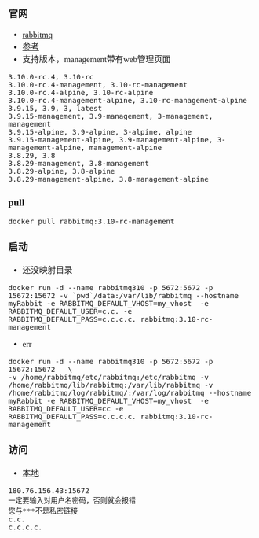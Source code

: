 <span  style="font-family: Simsun,serif; font-size: 17px; ">

### 官网

- [rabbitmq](https://hub.docker.com/_/rabbitmq)
- [参考](https://www.cnblogs.com/yufeng218/p/9452621.html)
- 支持版本，management带有web管理页面
~~~
3.10.0-rc.4, 3.10-rc
3.10.0-rc.4-management, 3.10-rc-management
3.10.0-rc.4-alpine, 3.10-rc-alpine
3.10.0-rc.4-management-alpine, 3.10-rc-management-alpine
3.9.15, 3.9, 3, latest
3.9.15-management, 3.9-management, 3-management, management
3.9.15-alpine, 3.9-alpine, 3-alpine, alpine
3.9.15-management-alpine, 3.9-management-alpine, 3-management-alpine, management-alpine
3.8.29, 3.8
3.8.29-management, 3.8-management
3.8.29-alpine, 3.8-alpine
3.8.29-management-alpine, 3.8-management-alpine
~~~

### pull

~~~
docker pull rabbitmq:3.10-rc-management
~~~

### 启动

- 还没映射目录
~~~
docker run -d --name rabbitmq310 -p 5672:5672 -p 15672:15672 -v `pwd`/data:/var/lib/rabbitmq --hostname myRabbit -e RABBITMQ_DEFAULT_VHOST=my_vhost  -e RABBITMQ_DEFAULT_USER=c.c. -e RABBITMQ_DEFAULT_PASS=c.c.c.c. rabbitmq:3.10-rc-management
~~~
- err
~~~
docker run -d --name rabbitmq310 -p 5672:5672 -p 15672:15672   \
-v /home/rabbitmq/etc/rabbitmq:/etc/rabbitmq -v /home/rabbitmq/lib/rabbitmq:/var/lib/rabbitmq -v /home/rabbitmq/log/rabbitmq/:/var/log/rabbitmq --hostname myRabbit -e RABBITMQ_DEFAULT_VHOST=my_vhost  -e RABBITMQ_DEFAULT_USER=cc -e RABBITMQ_DEFAULT_PASS=c.c.c.c. rabbitmq:3.10-rc-management
~~~

### 访问

- [本地]()
~~~
180.76.156.43:15672
一定要输入对用户名密码，否则就会报错
您与***不是私密链接
c.c.
c.c.c.c.
~~~


</span>